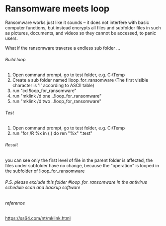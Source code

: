 # Ransomware meets loop

Ransomware works just like it sounds – it does not interfere with basic computer functions, but instead encrypts all files and subfolder files in such as pictures, documents, and videos so they cannot be accessed, to panic users. 

What if the ransomware traverse a endless sub folder ...

###### Build loop
1. Open command prompt, go to test folder, e.g. C:\Temp
2. Create a sub folder named !loop_for_ransomware (The first visible character is '!' according to ASCII table)
3. run "cd !loop_for_ransomware"
4. run "mklink /d one ..\!loop_for_ransomware"
5. run "mklink /d two ..\!loop_for_ransomware"

###### Test
1. Open command prompt, go to test folder, e.g. C:\Temp
2. run "for /R %x in (*.*) do ren "%x" *.test"

###### Result
you can see only the first level of file in the parent folder is affected, the files under subfolder have no change, because the "operation" is looped in the subfolder of !loop_for_ransomware

###### P.S. please exclude this folder #loop_for_ransomware in the antivirus schedule scan and backup software

###### reference
https://ss64.com/nt/mklink.html

